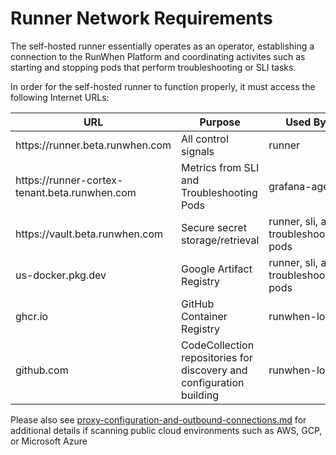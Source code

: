 # Runner Network Requirements

The self-hosted runner essentially operates as an operator, establishing a connection to the RunWhen Platform and coordinating activites such as starting and stopping pods that perform troubleshooting or SLI tasks.&#x20;

In order for the self-hosted runner to function properly, it must access the following Internet URLs:&#x20;

<table><thead><tr><th width="304">URL</th><th width="250">Purpose</th><th>Used By</th></tr></thead><tbody><tr><td>https://runner.beta.runwhen.com</td><td>All control signals</td><td>runner</td></tr><tr><td>https://runner-cortex-tenant.beta.runwhen.com</td><td>Metrics from SLI and Troubleshooting Pods</td><td>grafana-agent</td></tr><tr><td>https://vault.beta.runwhen.com</td><td>Secure secret storage/retrieval </td><td>runner, sli, and troubleshooting pods</td></tr><tr><td>us-docker.pkg.dev</td><td>Google Artifact Registry</td><td>runner, sli, and troubleshooting pods</td></tr><tr><td>ghcr.io</td><td>GitHub Container Registry</td><td>runwhen-local</td></tr><tr><td>github.com</td><td>CodeCollection repositories for discovery  and configuration building</td><td>runwhen-local</td></tr></tbody></table>

Please also see [proxy-configuration-and-outbound-connections.md](../../user\_guide-advanced\_configuration/proxy-configuration-and-outbound-connections.md "mention") for additional details if scanning public cloud environments such as AWS, GCP, or Microsoft Azure&#x20;
